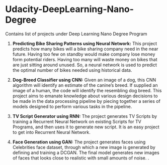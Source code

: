 # Udacity-DeepLearning-Nano-Degree
Contains list of projects under Deep Learning Nano Degree Program

1. **Predicting Bike Sharing Patterns using Neural Network:** This project predicts how many bikes will a bike sharing company need in the near future. Having too few on standby would make company lose money form potential riders. Having too many will waste money on bikes that are just sitting around unused. So, a neural network is used to predict the optimal number of bikes needed using historical data. 

2. **Dog-Breed Classifier using CNN:** Given an image of a dog, this CNN algorithm will identify an estimate of the canine’s breed. If supplied an image of a human, the code will identify the resembling dog breed. This project aims to emanate knowledge about various design decisions to be made in the data processing pipeline by piecing together a series of models designed to perform various tasks in the pipeline.

3. **TV Script Generator using RNN:** The project generates TV Scripts by training a Recurrent Neural Network on existing Scripts for TV Programs, and then uses it to generate new script. It is an easy project to get into Recurrent Neural Network.

4. **Face Generation using GAN:** The project generates faces using Celebrities face dataset, through which a new image is generated by defining and training a DCGAN. The final model generates new images of faces that looks close to realistic with small amounts of noise.
.
